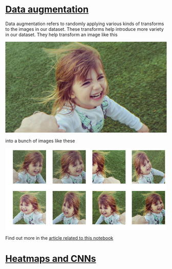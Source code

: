 # [Data augmentation](https://github.com/dipam7/fastai/blob/master/deep_learning/course1/lesson6/data-augmentation-in-fastai.ipynb)

Data augmentation refers to randomly applying various kinds of transforms to the images in our dataset. These transforms help introduce more variety in our dataset. They help transform an image like this

![Sample image](https://github.com/dipam7/fastai/blob/master/deep_learning/course1/lesson6/images/image_1.jpg)

into a bunch of images like these

![Sample image](https://github.com/dipam7/fastai/blob/master/deep_learning/course1/lesson6/images/image_2.png)

Find out more in the [article related to this notebook](https://medium.com/@dipam44/data-augmentations-in-fastai-84979bbcefaa)

# [Heatmaps and CNNs](https://github.com/dipam7/fastai/blob/master/deep_learning/course1/lesson6/heatmaps_and_CNNs.ipynb)
